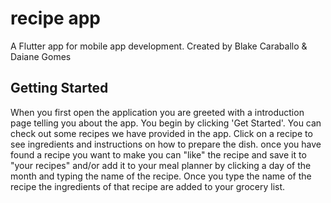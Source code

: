 # recipe app

A Flutter app for mobile app development. 
Created by Blake Caraballo & Daiane Gomes

## Getting Started
When you first open the application you are greeted with a introduction page telling you about the app. You begin by clicking 'Get Started'.
You can check out some recipes we have provided in the app. Click on a recipe to see ingredients and instructions on how to prepare the dish.
once you have found a recipe you want to make you can "like" the recipe and save it to "your recipes" and/or add it to your meal planner by clicking a day of the month and typing the name of the recipe. Once you type the name of the recipe the ingredients of that recipe are added to your grocery list. 
